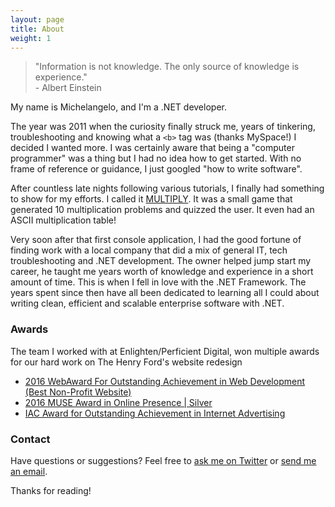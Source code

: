 ```yaml
---
layout: page
title: About
weight: 1
---
```


<blockquote>
  "Information is not knowledge. The only source of knowledge is experience."
  <footer>- Albert Einstein</footer>
</blockquote>

My name is Michelangelo, and I'm a .NET developer.

The year was 2011 when the curiosity finally struck me, years of tinkering, troubleshooting and knowing what a `<b>` tag was (thanks MySpace!) I decided I wanted more.  I was certainly aware that being a "computer programmer" was a thing but I had no idea how to get started. With no frame of reference or guidance, I just googled "how to write software".

After countless late nights following various tutorials, I finally had something to show for my efforts.  I called it <a target="_blank" href="https://github.com/maccettura/Multiply/blob/master/Multiply/Source.cpp">MULTIPLY</a>.  It was a small game that generated 10 multiplication problems and quizzed the user.  It even had an ASCII multiplication table! 

Very soon after that first console application, I had the good fortune of finding work with a local company that did a mix of general IT, tech troubleshooting and .NET development.  The owner helped jump start my career, he taught me years worth of knowledge and experience in a short amount of time.  This is when I fell in love with the .NET Framework.  The years spent since then have all been dedicated to learning all I could about writing clean, efficient and scalable enterprise software with .NET.


### Awards

The team I worked with at Enlighten/Perficient Digital, won multiple awards for our hard work on The Henry Ford's website redesign

* <a href="http://www.webaward.org/winner.asp?eid=32878#.WBFHZKOZMnU" target="_blank">2016 WebAward For Outstanding Achievement
in Web Development (Best Non-Profit Website)</a>
* <a href="http://aam-us.org/about-us/grants-awards-and-competitions/muse-awards/past-award-winners/2016-muse-awards" target="_blank">2016 MUSE Award in Online Presence | Silver</a>
* <a href="http://www.iacaward.org/iac/winner/16755/perficient-digital-wins-2017-iac-award-for-making-history-online.html" target="_blank">IAC Award for Outstanding Achievement in Internet Advertising</a>


### Contact

Have questions or suggestions? Feel free to <a href="https://twitter.com/michelangeloIII" target="_blank">ask me on Twitter</a> or <a href="mailto:contact@michelangeloaccettura.com">send me an email</a>.

Thanks for reading!
